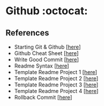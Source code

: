 # Github :octocat:

## References

- Starting Git & Github [[here](https://medium.com/@cecepahmadfauzi93/tutorial-penggunaan-git-github-791ba1472e72)]
- Github Cheat Sheet [[here](https://education.github.com/git-cheat-sheet-education.pdf)]
- Write Good Commit [[here](https://www.freecodecamp.org/news/writing-good-commit-messages-a-practical-guide/)]
- Readme Syntax [[here](https://github.com/tchapi/markdown-cheatsheet/blob/master/README.md)]
- Template Readme Project 1 [[here](https://github.com/scottydocs/README-template.md/blob/master/README.md)]
- Template Readme Project 2 [[here](https://github.com/scottydocs/README-template.md/blob/master/README.md)]
- Template Readme Project 3 [[here](https://github.com/othneildrew/Best-README-Template)]
- Template Readme Project 4 [[here](https://gist.github.com/DomPizzie/7a5ff55ffa9081f2de27c315f5018afc)]
- Rollback Commit [[here](https://stackoverflow.com/questions/4114095/how-do-i-revert-a-git-repository-to-a-previous-commit)]
